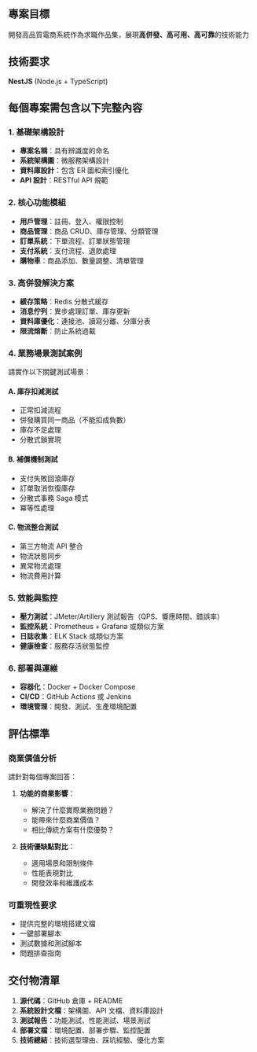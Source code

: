 ## 專案目標
開發高品質電商系統作為求職作品集，展現**高併發、高可用、高可靠**的技術能力

## 技術要求
**NestJS** (Node.js + TypeScript)

## 每個專案需包含以下完整內容

### 1. 基礎架構設計
- **專案名稱**：具有辨識度的命名
- **系統架構圖**：微服務架構設計
- **資料庫設計**：包含 ER 圖和索引優化
- **API 設計**：RESTful API 規範

### 2. 核心功能模組
- **用戶管理**：註冊、登入、權限控制
- **商品管理**：商品 CRUD、庫存管理、分類管理
- **訂單系統**：下單流程、訂單狀態管理
- **支付系統**：支付流程、退款處理
- **購物車**：商品添加、數量調整、清單管理

### 3. 高併發解決方案
- **緩存策略**：Redis 分散式緩存
- **消息佇列**：異步處理訂單、庫存更新
- **資料庫優化**：連接池、讀寫分離、分庫分表
- **限流熔斷**：防止系統過載

### 4. 業務場景測試案例
請實作以下關鍵測試場景：

#### A. 庫存扣減測試
- 正常扣減流程
- 併發購買同一商品（不能扣成負數）
- 庫存不足處理
- 分散式鎖實現

#### B. 補償機制測試
- 支付失敗回滾庫存
- 訂單取消恢復庫存  
- 分散式事務 Saga 模式
- 冪等性處理

#### C. 物流整合測試
- 第三方物流 API 整合
- 物流狀態同步
- 異常物流處理
- 物流費用計算

### 5. 效能與監控
- **壓力測試**：JMeter/Artillery 測試報告（QPS、響應時間、錯誤率）
- **監控系統**：Prometheus + Grafana 或類似方案
- **日誌收集**：ELK Stack 或類似方案
- **健康檢查**：服務存活狀態監控

### 6. 部署與運維
- **容器化**：Docker + Docker Compose
- **CI/CD**：GitHub Actions 或 Jenkins
- **環境管理**：開發、測試、生產環境配置

## 評估標準

### 商業價值分析
請針對每個專案回答：
1. **功能的商業影響**：
   - 解決了什麼實際業務問題？
   - 能帶來什麼商業價值？
   - 相比傳統方案有什麼優勢？

2. **技術優缺點對比**：
   - 適用場景和限制條件
   - 性能表現對比
   - 開發效率和維護成本

### 可重現性要求
- 提供完整的環境搭建文檔
- 一鍵部署腳本
- 測試數據和測試腳本
- 問題排查指南

## 交付物清單
1. **源代碼**：GitHub 倉庫 + README
2. **系統設計文檔**：架構圖、API 文檔、資料庫設計
3. **測試報告**：功能測試、性能測試、場景測試
4. **部署文檔**：環境配置、部署步驟、監控配置
5. **技術總結**：技術選型理由、踩坑經驗、優化方案

